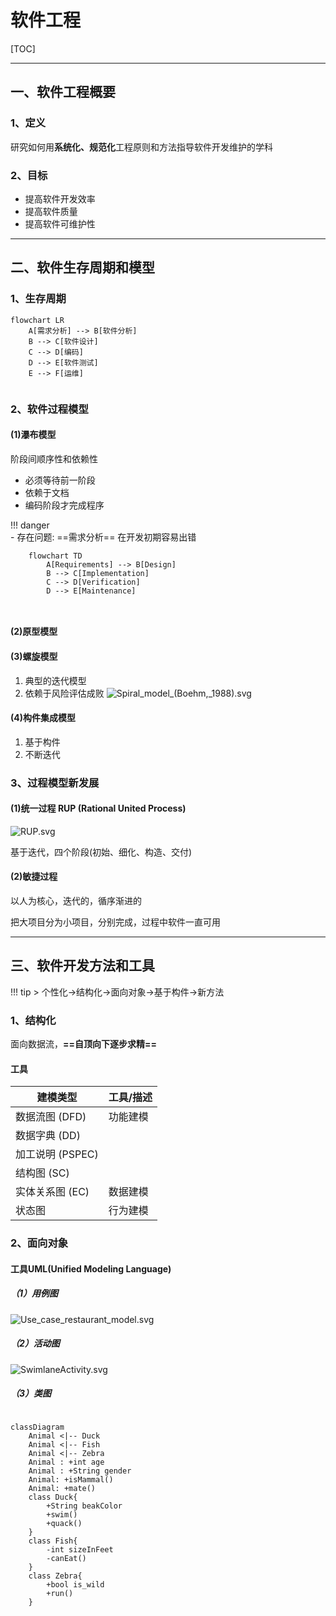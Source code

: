<h1>
    软件工程
</h1>




[TOC]

--- 


## 一、软件工程概要
### 1、定义
研究如何用**系统化、规范化**工程原则和方法指导软件开发维护的学科
### 2、目标
- 提高软件开发效率
- 提高软件质量
- 提高软件可维护性
---

## 二、软件生存周期和模型
### 1、生存周期
```mermaid
flowchart LR
    A[需求分析] --> B[软件分析]
    B --> C[软件设计]
    C --> D[编码]
    D --> E[软件测试]
    E --> F[运维]
    

```




### 2、软件过程模型
#### (1)瀑布模型

阶段间顺序性和依赖性

- 必须等待前一阶段
- 依赖于文档
- 编码阶段才完成程序

!!! danger	
	- 存在问题:
	  ==需求分析== 在开发初期容易出错

```mermaid
	flowchart TD
	    A[Requirements] --> B[Design]
	    B --> C[Implementation]
	    C --> D[Verification]
	    D --> E[Maintenance]
	    
	
```


#### (2)原型模型

#### (3)螺旋模型
1. 典型的迭代模型
2. 依赖于风险评估成败
![Spiral_model_(Boehm,_1988).svg](../assets/images/Overview/Spiral_model_(Boehm,_1988).svg)



#### (4)构件集成模型
1. 基于构件
2. 不断迭代

### 3、过程模型新发展
#### (1)统一过程 RUP (Rational United Process) 

![RUP.svg](../assets/images/Overview/RUP.svg)

基于迭代，四个阶段(初始、细化、构造、交付)

#### (2)敏捷过程
以人为核心，迭代的，循序渐进的

把大项目分为小项目，分别完成，过程中软件一直可用

---
## 三、软件开发方法和工具
!!! tip
	> 个性化→结构化→面向对象→基于构件→新方法

### 1、结构化
面向数据流，**==自顶向下逐步求精==**
#### 工具
| **建模类型**     | **工具/描述** |
|--------------|-----------|
| 数据流图 (DFD)   | 功能建模      |
| 数据字典 (DD)    |           |
| 加工说明 (PSPEC) |           |
| 结构图 (SC)     |           |
| 实体关系图 (EC)   | 数据建模      |
| 状态图          | 行为建模      |

### 2、面向对象
#### 工具UML(Unified Modeling Language)
##### （1）用例图

![Use_case_restaurant_model.svg](../assets/images/Overview/Use_case_restaurant_model.svg)





##### （2）活动图

![SwimlaneActivity.svg](../assets/images/Overview/SwimlaneActivity.svg)



##### （3）类图

```mermaid

classDiagram
    Animal <|-- Duck
    Animal <|-- Fish
    Animal <|-- Zebra
    Animal : +int age
    Animal : +String gender
    Animal: +isMammal()
    Animal: +mate()
    class Duck{
        +String beakColor
        +swim()
        +quack()
    }
    class Fish{
        -int sizeInFeet
        -canEat()
    }
    class Zebra{
        +bool is_wild
        +run()
    }

```

